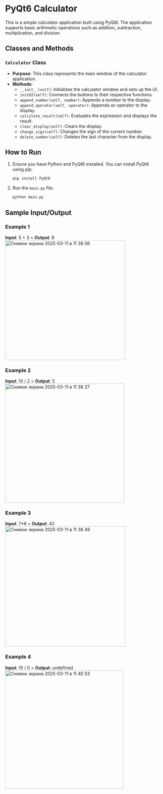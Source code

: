 # PyQt6 Calculator

This is a simple calculator application built using PyQt6. The application supports basic arithmetic operations such as addition, subtraction, multiplication, and division.

## Classes and Methods

### `Calculator` Class
- **Purpose**: This class represents the main window of the calculator application.
- **Methods**:
  - `__init__(self)`: Initializes the calculator window and sets up the UI.
  - `initUI(self)`: Connects the buttons to their respective functions.
  - `append_number(self, number)`: Appends a number to the display.
  - `append_operator(self, operator)`: Appends an operator to the display.
  - `calculate_result(self)`: Evaluates the expression and displays the result.
  - `clear_display(self)`: Clears the display.
  - `change_sign(self)`: Changes the sign of the current number.
  - `delete_number(self)`: Deletes the last character from the display.

## How to Run

1. Ensure you have Python and PyQt6 installed. You can install PyQt6 using pip:
   ```sh
   pip install PyQt6
    ```
2. Run the `main.py` file:
    ```sh
   python main.py
    ```

## Sample Input/Output
### Example 1
**Input**: 5 + 3 = **Output**: 8
<img width="387" alt="Снимок экрана 2025-03-11 в 11 38 06" src="https://github.com/user-attachments/assets/ae3b4920-8e7b-46a2-94f7-bd101c791b73" />


### Example 2
**Input**: 10 / 2 = **Output**: 5
<img width="384" alt="Снимок экрана 2025-03-11 в 11 38 27" src="https://github.com/user-attachments/assets/4f059c5f-5e72-45cb-830b-b2b40eb07746" />


### Example 3
**Input**: 7*6 = **Output**: 42
<img width="388" alt="Снимок экрана 2025-03-11 в 11 38 49" src="https://github.com/user-attachments/assets/40411c57-926c-4741-9555-d5afbd8e6959" />


### Example 4
**Input**: 10 / 0 = **Output**: undefined
<img width="382" alt="Снимок экрана 2025-03-11 в 11 40 53" src="https://github.com/user-attachments/assets/7926f164-383b-4d33-a8f4-4375853dd65e" />

